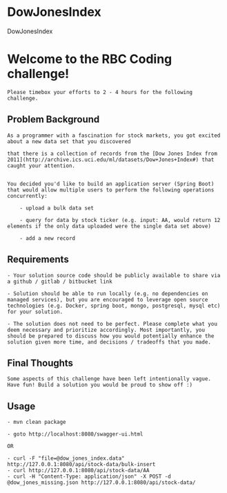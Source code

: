 # DowJonesIndex
DowJonesIndex

# Welcome to the RBC Coding challenge!

    Please timebox your efforts to 2 - 4 hours for the following challenge.

## Problem Background

    As a programmer with a fascination for stock markets, you got excited about a new data set that you discovered

    that there is a collection of records from the [Dow Jones Index from 2011](http://archive.ics.uci.edu/ml/datasets/Dow+Jones+Index#) that caught your attention. 

 
    You decided you'd like to build an application server (Spring Boot) that would allow multiple users to perform the following operations concurrently:

        - upload a bulk data set

        - query for data by stock ticker (e.g. input: AA, would return 12 elements if the only data uploaded were the single data set above)

        - add a new record

## Requirements

    - Your solution source code should be publicly available to share via a github / gitlab / bitbucket link

    - Solution should be able to run locally (e.g. no dependencies on managed services), but you are encouraged to leverage open source technologies (e.g. Docker, spring boot, mongo, postgresql, mysql etc) for your solution.

    - The solution does not need to be perfect. Please complete what you deem necessary and prioritize accordingly. Most importantly, you should be prepared to discuss how you would potentially enhance the solution given more time, and decisions / tradeoffs that you made.

## Final Thoughts

    Some aspects of this challenge have been left intentionally vague.  Have fun! Build a solution you would be proud to show off :)


## Usage

    - mvn clean package

    - goto http://localhost:8080/swagger-ui.html
    
    OR
    
    - curl -F "file=@dow_jones_index.data" http://127.0.0.1:8080/api/stock-data/bulk-insert 
    - curl http://127.0.0.1:8080/api/stock-data/AA
    - curl -H "Content-Type: application/json" -X POST -d @dow_jones_missing.json http://127.0.0.1:8080/api/stock-data/
